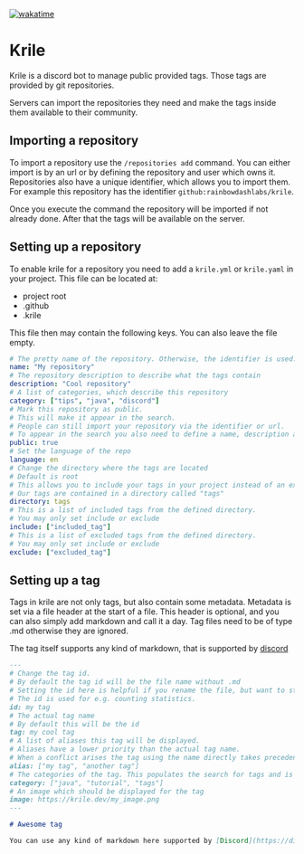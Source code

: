 [![wakatime](https://wakatime.com/badge/user/59659c8f-065c-4750-9d78-132c2e51f4bf/project/84590aa1-1fc9-4672-bfbf-7fc9e2174572.svg)](https://wakatime.com/badge/user/59659c8f-065c-4750-9d78-132c2e51f4bf/project/84590aa1-1fc9-4672-bfbf-7fc9e2174572)

# Krile

Krile is a discord bot to manage public provided tags.
Those tags are provided by git repositories.

Servers can import the repositories they need and make the tags inside them available to their community.

## Importing a repository

To import a repository use the `/repositories add` command. 
You can either import is by an url or by defining the repository and user which owns it.
Repositories also have a unique identifier, which allows you to import them.
For example this repository has the identifier `github:rainbowdashlabs/krile`.

Once you execute the command the repository will be imported if not already done.
After that the tags will be available on the server.

## Setting up a repository

To enable krile for a repository you need to add a `krile.yml` or `krile.yaml` in your project.
This file can be located at:
- project root
- .github
- .krile

This file then may contain the following keys. 
You can also leave the file empty.

```yaml
# The pretty name of the repository. Otherwise, the identifier is used.
name: "My repository"
# The repository description to describe what the tags contain
description: "Cool repository"
# A list of categories, which describe this repository
category: ["tips", "java", "discord"]
# Mark this repository as public.
# This will make it appear in the search.
# People can still import your repository via the identifier or url.
# To appear in the search you also need to define a name, description and set a language
public: true
# Set the language of the repo
language: en
# Change the directory where the tags are located
# Default is root
# This allows you to include your tags in your project instead of an extra repository.
# Our tags are contained in a directory called "tags"
directory: tags
# This is a list of included tags from the defined directory.
# You may only set include or exclude
include: ["included_tag"]
# This is a list of excluded tags from the defined directory.
# You may only set include or exclude
exclude: ["excluded_tag"]
```

## Setting up a tag

Tags in krile are not only tags, but also contain some metadata.
Metadata is set via a file header at the start of a file.
This header is optional, and you can also simply add markdown and call it a day.
Tag files need to be of type .md otherwise they are ignored.

The tag itself supports any kind of markdown, that is supported by [discord](https://support.discord.com/hc/en-us/articles/210298617-Markdown-Text-101-Chat-Formatting-Bold-Italic-Underline-)

```md
---
# Change the tag id.
# By default the tag id will be the file name without .md
# Setting the id here is helpful if you rename the file, but want to stick with the id.
# The id is used for e.g. counting statistics.
id: my tag
# The actual tag name
# By default this will be the id
tag: my cool tag
# A list of aliases this tag will be displayed.
# Aliases have a lower priority than the actual tag name.
# When a conflict arises the tag using the name directly takes precedence.
alias: ["my tag", "another tag"]
# The categories of the tag. This populates the search for tags and is also used in the discovery feature.
category: ["java", "tutorial", "tags"]
# An image which should be displayed for the tag
image: https://krile.dev/my_image.png
---

# Awesome tag

You can use any kind of markdown here supported by [Discord](https://discord.com)
```

